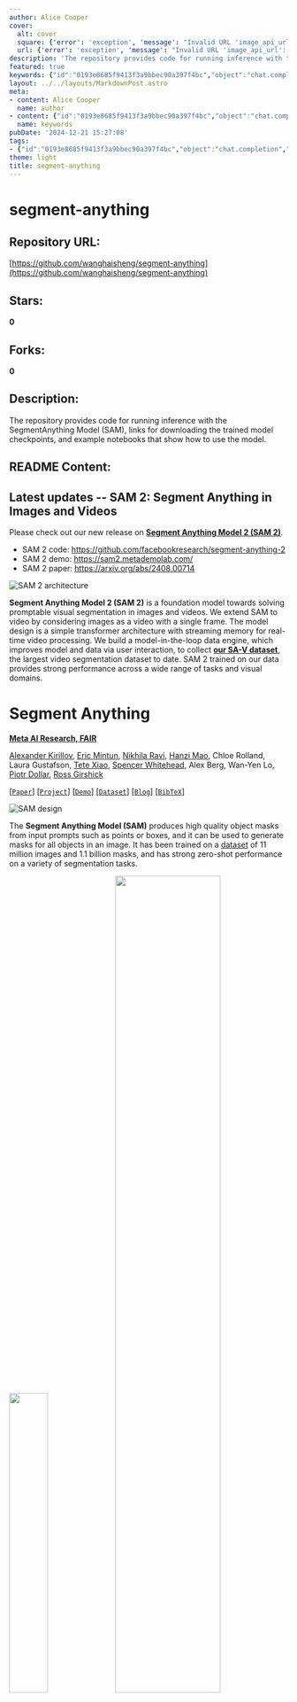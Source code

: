 ```yaml
---
author: Alice Cooper
cover:
  alt: cover
  square: {'error': 'exception', 'message': "Invalid URL 'image_api_url': No scheme supplied. Perhaps you meant https://image_api_url?"}
  url: {'error': 'exception', 'message': "Invalid URL 'image_api_url': No scheme supplied. Perhaps you meant https://image_api_url?"}
description: 'The repository provides code for running inference with the SegmentAnything Model (SAM), links for downloading the trained model checkpoints, and example notebooks that show how to use the model.'
featured: true
keywords: {"id":"0193e8685f9413f3a9bbec90a397f4bc","object":"chat.completion","created":1734770974,"model":"Qwen/Qwen2.5-7B-Instruct","choices":[{"index":0,"message":{"role":"assistant","content":"### Keywords\n- Segment Anything\n- SAM\n- SAM 2\n- Segment Anything Model 2\n- Segment Anything Foundation Model\n- Object Masks\n- Promptable Visual Segmentation\n- Video Segmentation\n- Transformer Architecture\n- Model-in-the-Loop Data Engine\n- SA-V Dataset\n- Zero-Shot Performance\n- PyTorch\n- ONNX Export\n- Web Demo\n- Data Preprocessing\n- Mask Post-processing\n- COCO Format\n- Mask Prediction\n- Prompt-based Segmentation\n- Image Segmentation\n- Video Processing\n- ViT-B, ViT-L, ViT-H Models\n- License\n- Contributing\n- Code of Conduct\n\n### Tags\n- #AI\n- #ComputerVision\n- #MachineLearning\n- #DeepLearning\n- #ModelLibrary\n- #Segmentation\n- #VideoAnalysis\n- #InferenceTools\n- #ONNX\n- #WebDeployment\n- #Research\n- #OpenSource\n- #Documentation\n- #Contributions\n- #FoundationModels\n- #Highlight\n- #Datasets\n- #PaperLink\n- #ProjectLink\n- #BibTeX\n- #Installation\n- #UsageExamples\n- #Training\n- #ForecastingModels\n- #ModelZoo\n- #VisualRecognition\n- #AIRepos\n- #SegmentationDatasets"},"finish_reason":"stop"}],"usage":{"prompt_tokens":2538,"completion_tokens":285,"total_tokens":2823},"system_fingerprint":""}
layout: ../../layouts/MarkdownPost.astro
meta:
- content: Alice Cooper
  name: author
- content: {"id":"0193e8685f9413f3a9bbec90a397f4bc","object":"chat.completion","created":1734770974,"model":"Qwen/Qwen2.5-7B-Instruct","choices":[{"index":0,"message":{"role":"assistant","content":"### Keywords\n- Segment Anything\n- SAM\n- SAM 2\n- Segment Anything Model 2\n- Segment Anything Foundation Model\n- Object Masks\n- Promptable Visual Segmentation\n- Video Segmentation\n- Transformer Architecture\n- Model-in-the-Loop Data Engine\n- SA-V Dataset\n- Zero-Shot Performance\n- PyTorch\n- ONNX Export\n- Web Demo\n- Data Preprocessing\n- Mask Post-processing\n- COCO Format\n- Mask Prediction\n- Prompt-based Segmentation\n- Image Segmentation\n- Video Processing\n- ViT-B, ViT-L, ViT-H Models\n- License\n- Contributing\n- Code of Conduct\n\n### Tags\n- #AI\n- #ComputerVision\n- #MachineLearning\n- #DeepLearning\n- #ModelLibrary\n- #Segmentation\n- #VideoAnalysis\n- #InferenceTools\n- #ONNX\n- #WebDeployment\n- #Research\n- #OpenSource\n- #Documentation\n- #Contributions\n- #FoundationModels\n- #Highlight\n- #Datasets\n- #PaperLink\n- #ProjectLink\n- #BibTeX\n- #Installation\n- #UsageExamples\n- #Training\n- #ForecastingModels\n- #ModelZoo\n- #VisualRecognition\n- #AIRepos\n- #SegmentationDatasets"},"finish_reason":"stop"}],"usage":{"prompt_tokens":2538,"completion_tokens":285,"total_tokens":2823},"system_fingerprint":""}
  name: keywords
pubDate: '2024-12-21 15:27:08'
tags:
- {"id":"0193e8685f9413f3a9bbec90a397f4bc","object":"chat.completion","created":1734770974,"model":"Qwen/Qwen2.5-7B-Instruct","choices":[{"index":0,"message":{"role":"assistant","content":"### Keywords\n- Segment Anything\n- SAM\n- SAM 2\n- Segment Anything Model 2\n- Segment Anything Foundation Model\n- Object Masks\n- Promptable Visual Segmentation\n- Video Segmentation\n- Transformer Architecture\n- Model-in-the-Loop Data Engine\n- SA-V Dataset\n- Zero-Shot Performance\n- PyTorch\n- ONNX Export\n- Web Demo\n- Data Preprocessing\n- Mask Post-processing\n- COCO Format\n- Mask Prediction\n- Prompt-based Segmentation\n- Image Segmentation\n- Video Processing\n- ViT-B, ViT-L, ViT-H Models\n- License\n- Contributing\n- Code of Conduct\n\n### Tags\n- #AI\n- #ComputerVision\n- #MachineLearning\n- #DeepLearning\n- #ModelLibrary\n- #Segmentation\n- #VideoAnalysis\n- #InferenceTools\n- #ONNX\n- #WebDeployment\n- #Research\n- #OpenSource\n- #Documentation\n- #Contributions\n- #FoundationModels\n- #Highlight\n- #Datasets\n- #PaperLink\n- #ProjectLink\n- #BibTeX\n- #Installation\n- #UsageExamples\n- #Training\n- #ForecastingModels\n- #ModelZoo\n- #VisualRecognition\n- #AIRepos\n- #SegmentationDatasets"},"finish_reason":"stop"}],"usage":{"prompt_tokens":2538,"completion_tokens":285,"total_tokens":2823},"system_fingerprint":""}
theme: light
title: segment-anything
---
```


# segment-anything

## Repository URL: 
[https://github.com/wanghaisheng/segment-anything](https://github.com/wanghaisheng/segment-anything)

## Stars: 
**0**

## Forks: 
**0**

## Description: 
The repository provides code for running inference with the SegmentAnything Model (SAM), links for downloading the trained model checkpoints, and example notebooks that show how to use the model.

## README Content: 
## Latest updates -- SAM 2: Segment Anything in Images and Videos

Please check out our new release on [**Segment Anything Model 2 (SAM 2)**](https://github.com/facebookresearch/segment-anything-2).

* SAM 2 code: https://github.com/facebookresearch/segment-anything-2
* SAM 2 demo: https://sam2.metademolab.com/
* SAM 2 paper: https://arxiv.org/abs/2408.00714

 ![SAM 2 architecture](https://github.com/facebookresearch/segment-anything-2/blob/main/assets/model_diagram.png?raw=true)

**Segment Anything Model 2 (SAM 2)** is a foundation model towards solving promptable visual segmentation in images and videos. We extend SAM to video by considering images as a video with a single frame. The model design is a simple transformer architecture with streaming memory for real-time video processing. We build a model-in-the-loop data engine, which improves model and data via user interaction, to collect [**our SA-V dataset**](https://ai.meta.com/datasets/segment-anything-video), the largest video segmentation dataset to date. SAM 2 trained on our data provides strong performance across a wide range of tasks and visual domains.

# Segment Anything

**[Meta AI Research, FAIR](https://ai.facebook.com/research/)**

[Alexander Kirillov](https://alexander-kirillov.github.io/), [Eric Mintun](https://ericmintun.github.io/), [Nikhila Ravi](https://nikhilaravi.com/), [Hanzi Mao](https://hanzimao.me/), Chloe Rolland, Laura Gustafson, [Tete Xiao](https://tetexiao.com), [Spencer Whitehead](https://www.spencerwhitehead.com/), Alex Berg, Wan-Yen Lo, [Piotr Dollar](https://pdollar.github.io/), [Ross Girshick](https://www.rossgirshick.info/)

[[`Paper`](https://ai.facebook.com/research/publications/segment-anything/)] [[`Project`](https://segment-anything.com/)] [[`Demo`](https://segment-anything.com/demo)] [[`Dataset`](https://segment-anything.com/dataset/index.html)] [[`Blog`](https://ai.facebook.com/blog/segment-anything-foundation-model-image-segmentation/)] [[`BibTeX`](#citing-segment-anything)]

![SAM design](assets/model_diagram.png?raw=true)

The **Segment Anything Model (SAM)** produces high quality object masks from input prompts such as points or boxes, and it can be used to generate masks for all objects in an image. It has been trained on a [dataset](https://segment-anything.com/dataset/index.html) of 11 million images and 1.1 billion masks, and has strong zero-shot performance on a variety of segmentation tasks.

<p float="left">
  <img src="assets/masks1.png?raw=true" width="37.25%" />
  <img src="assets/masks2.jpg?raw=true" width="61.5%" /> 
</p>

## Installation

The code requires `python>=3.8`, as well as `pytorch>=1.7` and `torchvision>=0.8`. Please follow the instructions [here](https://pytorch.org/get-started/locally/) to install both PyTorch and TorchVision dependencies. Installing both PyTorch and TorchVision with CUDA support is strongly recommended.

Install Segment Anything:

```
pip install git+https://github.com/facebookresearch/segment-anything.git
```

or clone the repository locally and install with

```
git clone git@github.com:facebookresearch/segment-anything.git
cd segment-anything; pip install -e .
```

The following optional dependencies are necessary for mask post-processing, saving masks in COCO format, the example notebooks, and exporting the model in ONNX format. `jupyter` is also required to run the example notebooks.

```
pip install opencv-python pycocotools matplotlib onnxruntime onnx
```

## <a name="GettingStarted"></a>Getting Started

First download a [model checkpoint](#model-checkpoints). Then the model can be used in just a few lines to get masks from a given prompt:

```
from segment_anything import SamPredictor, sam_model_registry
sam = sam_model_registry["<model_type>"](checkpoint="<path/to/checkpoint>")
predictor = SamPredictor(sam)
predictor.set_image(<your_image>)
masks, _, _ = predictor.predict(<input_prompts>)
```

or generate masks for an entire image:

```
from segment_anything import SamAutomaticMaskGenerator, sam_model_registry
sam = sam_model_registry["<model_type>"](checkpoint="<path/to/checkpoint>")
mask_generator = SamAutomaticMaskGenerator(sam)
masks = mask_generator.generate(<your_image>)
```

Additionally, masks can be generated for images from the command line:

```
python scripts/amg.py --checkpoint <path/to/checkpoint> --model-type <model_type> --input <image_or_folder> --output <path/to/output>
```

See the examples notebooks on [using SAM with prompts](/notebooks/predictor_example.ipynb) and [automatically generating masks](/notebooks/automatic_mask_generator_example.ipynb) for more details.

<p float="left">
  <img src="assets/notebook1.png?raw=true" width="49.1%" />
  <img src="assets/notebook2.png?raw=true" width="48.9%" />
</p>

## ONNX Export

SAM's lightweight mask decoder can be exported to ONNX format so that it can be run in any environment that supports ONNX runtime, such as in-browser as showcased in the [demo](https://segment-anything.com/demo). Export the model with

```
python scripts/export_onnx_model.py --checkpoint <path/to/checkpoint> --model-type <model_type> --output <path/to/output>
```

See the [example notebook](https://github.com/facebookresearch/segment-anything/blob/main/notebooks/onnx_model_example.ipynb) for details on how to combine image preprocessing via SAM's backbone with mask prediction using the ONNX model. It is recommended to use the latest stable version of PyTorch for ONNX export.

### Web demo

The `demo/` folder has a simple one page React app which shows how to run mask prediction with the exported ONNX model in a web browser with multithreading. Please see [`demo/README.md`](https://github.com/facebookresearch/segment-anything/blob/main/demo/README.md) for more details.

## <a name="Models"></a>Model Checkpoints

Three model versions of the model are available with different backbone sizes. These models can be instantiated by running

```
from segment_anything import sam_model_registry
sam = sam_model_registry["<model_type>"](checkpoint="<path/to/checkpoint>")
```

Click the links below to download the checkpoint for the corresponding model type.

- **`default` or `vit_h`: [ViT-H SAM model.](https://dl.fbaipublicfiles.com/segment_anything/sam_vit_h_4b8939.pth)**
- `vit_l`: [ViT-L SAM model.](https://dl.fbaipublicfiles.com/segment_anything/sam_vit_l_0b3195.pth)
- `vit_b`: [ViT-B SAM model.](https://dl.fbaipublicfiles.com/segment_anything/sam_vit_b_01ec64.pth)

## Dataset

See [here](https://ai.facebook.com/datasets/segment-anything/) for an overview of the datastet. The dataset can be downloaded [here](https://ai.facebook.com/datasets/segment-anything-downloads/). By downloading the datasets you agree that you have read and accepted the terms of the SA-1B Dataset Research License.

We save masks per image as a json file. It can be loaded as a dictionary in python in the below format.

```python
{
    "image"                 : image_info,
    "annotations"           : [annotation],
}

image_info {
    "image_id"              : int,              # Image id
    "width"                 : int,              # Image width
    "height"                : int,              # Image height
    "file_name"             : str,              # Image filename
}

annotation {
    "id"                    : int,              # Annotation id
    "segmentation"          : dict,             # Mask saved in COCO RLE format.
    "bbox"                  : [x, y, w, h],     # The box around the mask, in XYWH format
    "area"                  : int,              # The area in pixels of the mask
    "predicted_iou"         : float,            # The model's own prediction of the mask's quality
    "stability_score"       : float,            # A measure of the mask's quality
    "crop_box"              : [x, y, w, h],     # The crop of the image used to generate the mask, in XYWH format
    "point_coords"          : [[x, y]],         # The point coordinates input to the model to generate the mask
}
```

Image ids can be found in sa_images_ids.txt which can be downloaded using the above [link](https://ai.facebook.com/datasets/segment-anything-downloads/) as well.

To decode a mask in COCO RLE format into binary:

```
from pycocotools import mask as mask_utils
mask = mask_utils.decode(annotation["segmentation"])
```

See [here](https://github.com/cocodataset/cocoapi/blob/master/PythonAPI/pycocotools/mask.py) for more instructions to manipulate masks stored in RLE format.

## License

The model is licensed under the [Apache 2.0 license](LICENSE).

## Contributing

See [contributing](CONTRIBUTING.md) and the [code of conduct](CODE_OF_CONDUCT.md).

## Contributors

The Segment Anything project was made possible with the help of many contributors (alphabetical):

Aaron Adcock, Vaibhav Aggarwal, Morteza Behrooz, Cheng-Yang Fu, Ashley Gabriel, Ahuva Goldstand, Allen Goodman, Sumanth Gurram, Jiabo Hu, Somya Jain, Devansh Kukreja, Robert Kuo, Joshua Lane, Yanghao Li, Lilian Luong, Jitendra Malik, Mallika Malhotra, William Ngan, Omkar Parkhi, Nikhil Raina, Dirk Rowe, Neil Sejoor, Vanessa Stark, Bala Varadarajan, Bram Wasti, Zachary Winstrom

## Citing Segment Anything

If you use SAM or SA-1B in your research, please use the following BibTeX entry.

```
@article{kirillov2023segany,
  title={Segment Anything},
  author={Kirillov, Alexander and Mintun, Eric and Ravi, Nikhila and Mao, Hanzi and Rolland, Chloe and Gustafson, Laura and Xiao, Tete and Whitehead, Spencer and Berg, Alexander C. and Lo, Wan-Yen and Doll{\'a}r, Piotr and Girshick, Ross},
  journal={arXiv:2304.02643},
  year={2023}
}
```

